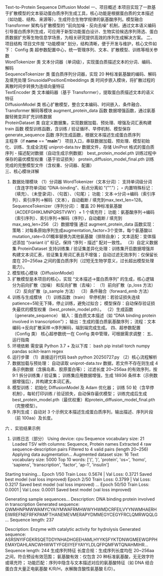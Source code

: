 Text-to-Protein Sequence Diffusion Model 
一、项目概述 
本项目实现了一款基于扩散模型的文本驱动蛋白质序列生成工具，核心功能是根据蛋白质的文本描述（如功能、结构、来源等），生成符合生物学规律的氨基酸序列。模型融合 Transformer 架构与扩散模型的 “前向加噪 - 反向去噪” 机制，通过文本语义编码引导蛋白质序列生成，可应用于新型功能蛋白设计、生物实验候选序列筛选、蛋白质数据扩充等生物信息学场景，为相关研究提供高效的序列生成解决方案。 
二、项目结构 
项目文件按 “功能模块” 划分，结构清晰，便于开发与维护，核心文件如下： 
Config 类 超参数配置中心，统一管理序列、文本、扩散模型、训练等相关参数  
WordTokenizer 类 文本分词器（单词级），实现蛋白质描述文本的分词、编码、解码  
SequenceTokenizer 类 蛋白质序列分词器，实现 20 种标准氨基酸的编码、解码及填充处理  SinusoidalPositionEmbeddings 类 时间步嵌入模块，将扩散过程的离散时间步转换为连续向量特征  
TextEncoder 类 文本编码器（基于 Transformer），提取蛋白质描述文本的语义特征  
DiffusionModel 类 核心扩散模型，整合文本编码、时间嵌入、条件融合、Transformer 解码等模块  augment_protein_data 函数 数据增强函数，通过氨基酸轻微变异扩充训练数据  
ProteinDataset 类 自定义数据集，实现数据加载、预处理、增强及词汇表构建  
train 函数 模型训练函数，含训练 / 验证循环、早停机制、模型保存  
generate_sequence 函数 序列生成函数，根据文本描述生成蛋白质序列  
主程序（if __name__ == "__main__"） 项目入口，串联数据加载、预处理、模型初始化、训练、生成全流程  uniprot-data.tsv 数据文件，存储 UniProt 格式的蛋白质序列 - 描述配对数据（自动生成示例数据）  best_protein_model.pth 训练过程中保存的最优模型权重（基于验证损失）  protein_diffusion_model_final.pth 训练完成的完整模型文件（含权重、分词器、配置）    
三、核心模块详解 
1. 数据处理模块
（1）分词器 WordTokenizer（文本分词）： 支持单词级分词（含连字符单词如 “DNA-binding”、标点分离如 “(”“.”）； ◦ 内置特殊标记：<pad>（填充）、<unk>（未登录词）、<sos>（句首）、<eos>（句尾）；
功能：文本→分词→编码（索引序列）、索引序列→解码（文本），自动截断 / 填充到max_text_len=128。   SequenceTokenizer（序列分词）：
覆盖 20 种标准氨基酸（ACDEFGHIKLMNPQRSTVWY）+ 1 个填充符<pad>；
功能：氨基酸序列→编码（索引序列）、索引序列→解码（序列），自动截断 / 填充到max_seq_len=256
（2）数据增强 通过 augment_protein_data 函数实现：
策略：对每条原始序列生成augmentation_factor=3个变体，每个氨基酸以mutation_rate=0.01概率替换为其他氨基酸（排除自身）；
文本适配：变体描述添加 “(variant i)” 标记，保持 “序列 - 描述” 配对一致性。
（3）自定义数据集 ProteinDataset
支持训练集 / 验证集差异化处理：训练集开启数据增强并构建文本词汇表，验证集复用词汇表且不增强；
自动过滤无效序列：仅保留长度在 20~256aa 之间的蛋白质序列（过短无生物学意义，过长超出模型处理能力）。
 2. 模型核心模块（DiffusionModel）
 3. 扩散模型是本项目的核心，实现 “文本描述→蛋白质序列” 的生成，核心逻辑分为前向扩散（加噪） 和反向扩散（去噪）：
（1）前向扩散（p_loss 方法）
（2）反向扩散（p_sample 方法）
（3）条件融合（forward_emb 方法）
3. 训练与生成模块 （1）训练函数（train）
早停机制：若验证损失连续patience=5轮无下降，停止训练，避免过拟合；
模型保存：自动保存验证损失最优的模型权重（best_protein_model.pth）。
（2）生成函数（generate_sequence）
输入：蛋白质文本描述（如 “DNA binding protein involved in transcription”）；
输出：生成的蛋白质氨基酸序列；
流程：文本编码→反向扩散采样→序列解码，端到端完成生成。
四、超参数配置（Config 类） 核心超参数统一在 Config 类中管理，可根据需求调整：
五、运行指南
1. 环境依赖 需安装 Python 3.7 + 及以下库： bash        pip install torch numpy pandas scikit-learn regex
2. 运行步骤
（1）直接运行代码 bash        python 20250727.py 
（2）核心流程解析
1.  数据加载与预处理： 自动读取 uniprot-data.tsv 数据，若文件不存在则生成 4 条示例数据（含胰岛素、胶原蛋白等）； 过滤长度 20~256aa 的有效序列，按 9:1 拆分训练集 / 验证集； 训练集应用数据增强，生成 18936 条样本（示例数据增强后），并构建文本词汇表。
2.  模型训练： 初始化 DiffusionModel 及 Adam 优化器； 训练 50 轮（含早停机制），每轮打印训练 / 验证损失，自动保存最优模型； 训练完成后生成 best_protein_model.pth（最优权重）和protein_diffusion_model_final.pth（完整模型）。
3.  序列生成：自动对 3 个示例文本描述生成蛋白质序列，输出描述、序列片段（前 100aa）及长度。   

六 、实验结果示例
1. 训练日志（部分）
Using device: cpu
Sequence vocabulary size: 21
Loaded TSV with columns: Sequence, Protein names
Extracted 4 raw sequence-description pairs
Filtered to 4 valid pairs (length 20~256)
Applying data augmentation...
Augmented dataset size: 16
Text vocabulary size: 5000
Top 10 words: ['(', ')', 'protein', 'os=', 'homo', 'sapiens', 'transcription', 'factor', 'ap-1', 'insulin']

Starting training...
Epoch 1/50
Train Loss: 0.5674 | Val Loss: 0.3721
Saved best model (val loss improved)
Epoch 2/50
Train Loss: 0.3799 | Val Loss: 0.3217
Saved best model (val loss improved)
...
Epoch 50/50
Train Loss: 0.0001 | Val Loss: 0.0001
Saved best model (val loss improved)

Generating sample sequences...
Description: DNA binding protein involved in transcription
Generated sequence: QWMHNPMWWAMYCYAIYMWAFRMHWWYHWMDCRFEILVYYNWMHAERHEIWREFNEFRFKPAMFTHANEMEVMERAPYDMMEGYCEGYFRCLQMRWQQLG...
Sequence length: 237

Description: Enzyme with catalytic activity for hydrolysis
Generated sequence: ASRSNYIFGEKRSQETDDYNHADHGEEHAMLHYYKSFYKTDNWGMEEWGPPHEMAYDAHLANCWHWWTYFGEIIYEFYAYYLDLQFPQMFWTQNAHMIHR...
Sequence length: 244
生成序列特征 
长度合规：生成序列长度均在 20~256aa 之间，符合预设有效范围； 
氨基酸有效：仅包含 20 种标准氨基酸，无无效字符或填充符； 
功能匹配：序列中隐含与文本描述对应的氨基酸特征（如 DNA 结合蛋白含大量正电氨基酸 K/R/H，水解酶含酸性氨基酸 E/D）。
